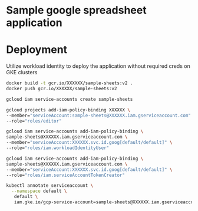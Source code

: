# Sample google spreadsheet application

# Deployment

Utilize workload identity to deploy the application without required creds on GKE clusters

```bash
docker build -t gcr.io/XXXXXX/sample-sheets:v2 .
docker push gcr.io/XXXXXX/sample-sheets:v2

gcloud iam service-accounts create sample-sheets

gcloud projects add-iam-policy-binding XXXXXX \
--member="serviceAccount:sample-sheets@XXXXXX.iam.gserviceaccount.com" \
--role="roles/editor"

gcloud iam service-accounts add-iam-policy-binding \
sample-sheets@XXXXXX.iam.gserviceaccount.com \
--member="serviceAccount:XXXXXX.svc.id.goog[default/default]" \
--role="roles/iam.workloadIdentityUser"

gcloud iam service-accounts add-iam-policy-binding \
sample-sheets@XXXXXX.iam.gserviceaccount.com \
--member="serviceAccount:XXXXXX.svc.id.goog[default/default]" \
--role="roles/iam.serviceAccountTokenCreator"

kubectl annotate serviceaccount \
  --namespace default \
   default \
   iam.gke.io/gcp-service-account=sample-sheets@XXXXXX.iam.gserviceaccount.com

```
